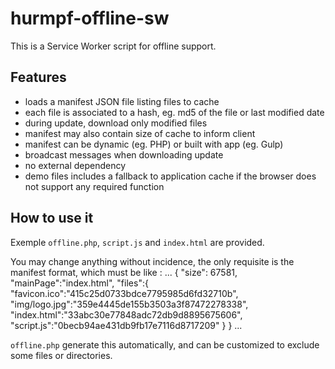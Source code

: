 # hurmpf-offline-sw

This is a Service Worker script for offline support.

## Features

- loads a manifest JSON file listing files to cache
- each file is associated to a hash, eg. md5 of the file or last modified date
- during update, download only modified files
- manifest may also contain size of cache to inform client
- manifest can be dynamic (eg. PHP) or built with app (eg. Gulp)
- broadcast messages when downloading update
- no external dependency
- demo files includes a fallback to application cache if the browser does not support any required function

## How to use it

Exemple `offline.php`, `script.js` and `index.html` are provided.

You may change anything without incidence, the only requisite is the manifest format, which must be like :
...
{
	"size": 67581,
	"mainPage":"index.html",
	"files":{
		"favicon.ico":"415c25d0733bdce7795985d6fd32710b",
		"img/logo.jpg":"359e4445de155b3503a3f87472278338",
		"index.html":"33abc30e77848adc72db9d8895675606",
		"script.js":"0becb94ae431db9fb17e7116d8717209"
	}
}
...

`offline.php` generate this automatically, and can be customized to exclude some files or directories.